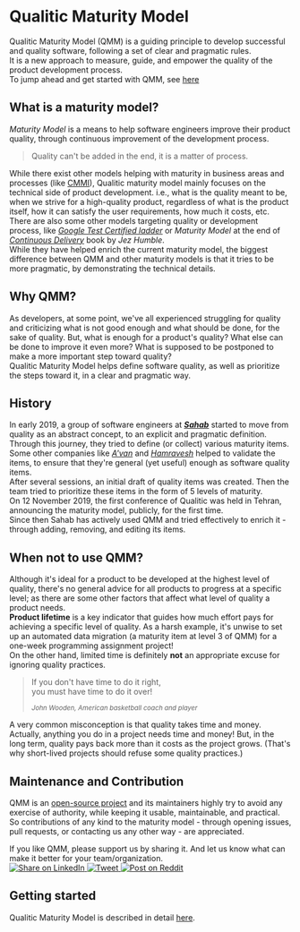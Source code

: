 # Qualitic Maturity Model
Qualitic Maturity Model (QMM) is a guiding principle to develop successful and quality software, following a set of clear and pragmatic rules.  
It is a new approach to measure, guide, and empower the quality of the product development process.  
To jump ahead and get started with QMM, see [here](/QMM-in-detail)

## What is a maturity model?
_Maturity Model_ is a means to help software engineers improve their product quality, through continuous improvement of the development process.  
> Quality can't be added in the end, it is a matter of process.  

While there exist other models helping with maturity in business areas and processes (like [CMMI](https://cmmiinstitute.com/)), Qualitic maturity model mainly focuses on the technical side of product development. i.e., what is the quality meant to be, when we strive for a high-quality product, regardless of what is the product itself, how it can satisfy the user requirements, how much it costs, etc.  
There are also some other models targeting quality or development process, like _[Google Test Certified ladder](https://mike-bland.com/2011/10/18/test-certified)_ or _Maturity Model_ at the end of _[Continuous Delivery](https://martinfowler.com/books/continuousDelivery)_ book by _Jez Humble_.  
While they have helped enrich the current maturity model, the biggest difference between QMM and other maturity models is that it tries to be more pragmatic, by demonstrating the technical details.  

## Why QMM?
As developers, at some point, we've all experienced struggling for quality and criticizing what is not good enough and what should be done, for the sake of quality. But, what is enough for a product's quality? What else can be done to improve it even more? What is supposed to be postponed to make a more important step toward quality?  
Qualitic Maturity Model helps define software quality, as well as prioritize the steps toward it, in a clear and pragmatic way.  

## History
In early 2019, a group of software engineers at **_[Sahab](https://www.sahab.ir)_** started to move from quality as an abstract concept, to an explicit and pragmatic definition. Through this journey, they tried to define (or collect) various maturity items. Some other companies like _[A'van](https://asta.ir)_ and _[Hamravesh](https://hamravesh.com)_ helped to validate the items, to ensure that they're general (yet useful) enough as software quality items.  
After several sessions, an initial draft of quality items was created. Then the team tried to prioritize these items in the form of 5 levels of maturity.  
On 12 November 2019, the first conference of Qualitic was held in Tehran, announcing the maturity model, publicly, for the first time.  
Since then Sahab has actively used QMM and tried effectively to enrich it - through adding, removing, and editing its items.  

## When not to use QMM?
Although it's ideal for a product to be developed at the highest level of quality, there's no general advice for all products to progress at a specific level; as there are some other factors that affect what level of quality a product needs.  
**Product lifetime** is a key indicator that guides how much effort pays for achieving a specific level of quality. As a harsh example, it's unwise to set up an automated data migration (a maturity item at level 3 of QMM) for a one-week programming assignment project!  
On the other hand, limited time is definitely **not** an appropriate excuse for ignoring quality practices.  
> If you don't have time to do it right,  
you must have time to do it over!  
>
><small>_John Wooden, American basketball coach and player_</small>

A very common misconception is that quality takes time and money. Actually, anything you do in a project needs time and money! But, in the long term, quality pays back more than it costs as the project grows. (That's why short-lived projects should refuse some quality practices.)

## Maintenance and Contribution
QMM is an [open-source project](https://github.com/qualiticcommunity/qualiticcommunity.github.io) and its maintainers highly try to avoid any exercise of authority, while keeping it usable, maintainable, and practical.  
So contributions of any kind to the maturity model - through opening issues, pull requests, or contacting us any other way - are appreciated.  

If you like QMM, please support us by sharing it. And let us know what can make it better for your team/organization.  
<a href="https://www.linkedin.com/sharing/share-offsite/?url=https%3A%2F%2Fmaturity.qualitic.ir" target="_blank">
    <img class="linkedin-icon" alt="Share on LinkedIn" />
</a>
<a href="https://twitter.com/intent/tweet?text=%20https%3A%2F%2Fmaturity.qualitic.ir" target="_blank">
    <img class="twitter-icon" alt="Tweet" />
</a>
<a href="https://www.reddit.com/submit?url=https%3A%2F%2Fmaturity.qualitic.ir&title=Qualitic%20Maturity%20Model&text=Qualitic%20Maturity%20Model%20is%20a%20new%20approach%20to%20measure%2C%20guide%2C%20and%20empower%20the%20quality%20of%20the%20product%20development%20team%2C%20with%20respect%20to%20a%20set%20of%20clear%20rules." target="_blank">
    <img class="reddit-icon" alt="Post on Reddit" />
</a>

## Getting started
Qualitic Maturity Model is described in detail [here](/QMM-in-detail).  
